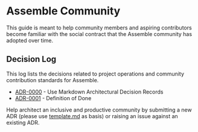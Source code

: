 # Assemble Community 

This guide is meant to help community members and aspiring contributors become familiar with the social contract that the Assemble community has adopted over time. 

## Decision Log

This log lists the decisions related to project operations and community contribution standards for Assemble.

<!-- adrlog -- Regenerate the content by using "adr-log -d decisions/community -i community.md". You can install it via "npm install -g adr-log" -->

* [ADR-0000](decisions/community/0000-use-markdown-architectural-decision-records.md) - Use Markdown Architectural Decision Records
* [ADR-0001](decisions/community/0001-definition-of-done.md) - Definition of Done

<!-- adrlogstop -->

Help architect an inclusive and productive community by submitting a new ADR (please use [template.md](decisions/template.md) as basis) or raising an issue against an existing ADR.
